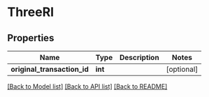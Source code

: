 # ThreeRI

## Properties
Name | Type | Description | Notes
------------ | ------------- | ------------- | -------------
**original_transaction_id** | **int** |  | [optional] 

[[Back to Model list]](../../README.md#documentation-for-models) [[Back to API list]](../../README.md#documentation-for-api-endpoints) [[Back to README]](../../README.md)

